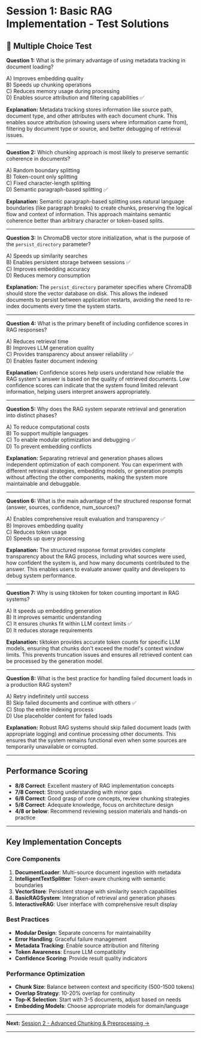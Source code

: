 # Session 1: Basic RAG Implementation - Test Solutions

## 📝 Multiple Choice Test

**Question 1:** What is the primary advantage of using metadata tracking in document loading?  

A) Improves embedding quality  
B) Speeds up chunking operations  
C) Reduces memory usage during processing  
D) Enables source attribution and filtering capabilities ✅  

**Explanation:** Metadata tracking stores information like source path, document type, and other attributes with each document chunk. This enables source attribution (showing users where information came from), filtering by document type or source, and better debugging of retrieval issues.

---

**Question 2:** Which chunking approach is most likely to preserve semantic coherence in documents?  

A) Random boundary splitting  
B) Token-count only splitting  
C) Fixed character-length splitting  
D) Semantic paragraph-based splitting ✅  

**Explanation:** Semantic paragraph-based splitting uses natural language boundaries (like paragraph breaks) to create chunks, preserving the logical flow and context of information. This approach maintains semantic coherence better than arbitrary character or token-based splits.

---

**Question 3:** In ChromaDB vector store initialization, what is the purpose of the `persist_directory` parameter?  

A) Speeds up similarity searches  
B) Enables persistent storage between sessions ✅  
C) Improves embedding accuracy  
D) Reduces memory consumption  

**Explanation:** The `persist_directory` parameter specifies where ChromaDB should store the vector database on disk. This allows the indexed documents to persist between application restarts, avoiding the need to re-index documents every time the system starts.

---

**Question 4:** What is the primary benefit of including confidence scores in RAG responses?  

A) Reduces retrieval time  
B) Improves LLM generation quality  
C) Provides transparency about answer reliability ✅  
D) Enables faster document indexing  

**Explanation:** Confidence scores help users understand how reliable the RAG system's answer is based on the quality of retrieved documents. Low confidence scores can indicate that the system found limited relevant information, helping users interpret answers appropriately.

---

**Question 5:** Why does the RAG system separate retrieval and generation into distinct phases?  

A) To reduce computational costs  
B) To support multiple languages  
C) To enable modular optimization and debugging ✅  
D) To prevent embedding conflicts  

**Explanation:** Separating retrieval and generation phases allows independent optimization of each component. You can experiment with different retrieval strategies, embedding models, or generation prompts without affecting the other components, making the system more maintainable and debuggable.

---

**Question 6:** What is the main advantage of the structured response format (answer, sources, confidence, num_sources)?  

A) Enables comprehensive result evaluation and transparency ✅  
B) Improves embedding quality  
C) Reduces token usage  
D) Speeds up query processing  

**Explanation:** The structured response format provides complete transparency about the RAG process, including what sources were used, how confident the system is, and how many documents contributed to the answer. This enables users to evaluate answer quality and developers to debug system performance.

---

**Question 7:** Why is using tiktoken for token counting important in RAG systems?  

A) It speeds up embedding generation  
B) It improves semantic understanding  
C) It ensures chunks fit within LLM context limits ✅  
D) It reduces storage requirements  

**Explanation:** tiktoken provides accurate token counts for specific LLM models, ensuring that chunks don't exceed the model's context window limits. This prevents truncation issues and ensures all retrieved content can be processed by the generation model.

---

**Question 8:** What is the best practice for handling failed document loads in a production RAG system?  

A) Retry indefinitely until success  
B) Skip failed documents and continue with others ✅  
C) Stop the entire indexing process  
D) Use placeholder content for failed loads  

**Explanation:** Robust RAG systems should skip failed document loads (with appropriate logging) and continue processing other documents. This ensures that the system remains functional even when some sources are temporarily unavailable or corrupted.

---

## Performance Scoring

- **8/8 Correct**: Excellent mastery of RAG implementation concepts  
- **7/8 Correct**: Strong understanding with minor gaps  
- **6/8 Correct**: Good grasp of core concepts, review chunking strategies  
- **5/8 Correct**: Adequate knowledge, focus on architecture design  
- **4/8 or below**: Recommend reviewing session materials and hands-on practice  

---

## Key Implementation Concepts

### Core Components

1. **DocumentLoader**: Multi-source document ingestion with metadata  
2. **IntelligentTextSplitter**: Token-aware chunking with semantic boundaries  
3. **VectorStore**: Persistent storage with similarity search capabilities  
4. **BasicRAGSystem**: Integration of retrieval and generation phases  
5. **InteractiveRAG**: User interface with comprehensive result display  

### Best Practices

- **Modular Design**: Separate concerns for maintainability  
- **Error Handling**: Graceful failure management  
- **Metadata Tracking**: Enable source attribution and filtering  
- **Token Awareness**: Ensure LLM compatibility  
- **Confidence Scoring**: Provide result quality indicators  

### Performance Optimization

- **Chunk Size**: Balance between context and specificity (500-1500 tokens)  
- **Overlap Strategy**: 10-20% overlap for continuity  
- **Top-K Selection**: Start with 3-5 documents, adjust based on needs  
- **Embedding Models**: Choose appropriate models for domain/language  

---

**Next:** [Session 2 - Advanced Chunking & Preprocessing →](Session2_Advanced_Chunking_Preprocessing.md)

---

